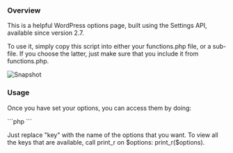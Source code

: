 <h3> Overview </h3> 
<p>
This is a helpful WordPress options page, built using the Settings API, available since version 2.7. 
</p>
<p>
To use it, simply copy this script into either your functions.php file, or a sub-file. If you choose the latter, just make sure that you include it from functions.php. 
</p>
<img src="http://content.screencast.com/users/JeffreyWay/folders/Jing/media/d4bb9b2a-528e-4c77-bad2-134735b4bbc9/00000004.png" alt="Snapshot" />

<h3> Usage </h3>
 <p>
Once you have set your options, you can access them by doing: </p>
```php
<?php
	$options = get_options($plugin_options);
	echo $options[key]
?>
```
    
<p>Just replace "key" with the name of the options that you want. To view all the keys that are available, call print_r on $options: print_r($options). </p>

